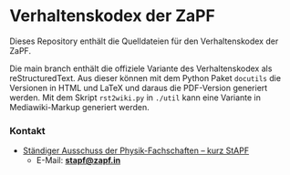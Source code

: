 # Verhaltenskodex der ZaPF

Dieses Repository enthält die Quelldateien für den Verhaltenskodex der ZaPF.

Die main branch enthält die offiziele Variante des Verhaltenskodex als
reStructuredText. Aus dieser können mit dem Python Paket `docutils` die
Versionen in HTML und LaTeX und daraus die PDF-Version generiert werden. Mit dem
Skript `rst2wiki.py` in `./util` kann eine Variante in Mediawiki-Markup
generiert werden.

### Kontakt

* [Ständiger Ausschuss der Physik-Fachschaften – kurz StAPF](http://zapfev.de/zapf/stapf)
  * E-Mail: **stapf@zapf.in**
